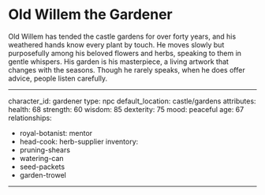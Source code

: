 # Old Willem the Gardener

Old Willem has tended the castle gardens for over forty years, and his weathered hands know every plant by touch. He moves slowly but purposefully among his beloved flowers and herbs, speaking to them in gentle whispers. His garden is his masterpiece, a living artwork that changes with the seasons. Though he rarely speaks, when he does offer advice, people listen carefully.

---
character_id: gardener
type: npc
default_location: castle/gardens
attributes:
  health: 68
  strength: 60
  wisdom: 85
  dexterity: 75
  mood: peaceful
  age: 67
relationships:
  - royal-botanist: mentor
  - head-cook: herb-supplier
inventory:
  - pruning-shears
  - watering-can
  - seed-packets
  - garden-trowel
---